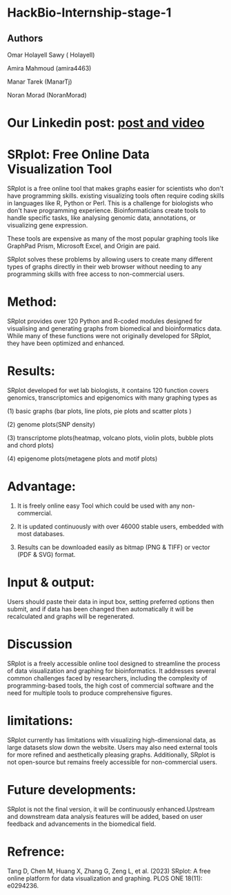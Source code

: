 # HackBio-Internship-stage-1
## Authors
Omar Holayell Sawy ( Holayell)

Amira Mahmoud (amira4463)

Manar Tarek (ManarTj)

Noran Morad (NoranMorad)

# Our Linkedin post: [post and video](https://www.linkedin.com/posts/amira-mahmoud-4bb6a7242_srplot-activity-7238219829076234240-pthu?utm_source=share&utm_medium=member_desktop)

# SRplot: Free Online Data Visualization Tool
SRplot is a free online tool that makes graphs easier for scientists who don't have programming skills. existing visualizing tools often require coding skills in languages like R, Python or Perl. This is a challenge for biologists who don't have programming experience. Bioinformaticians create tools to handle specific tasks, like analysing genomic data, annotations, or visualizing gene expression.

These tools are expensive as many of the most popular graphing tools like GraphPad Prism, Microsoft Excel, and Origin are paid.

SRplot solves these problems by allowing users to create many different types of graphs directly in their web browser without needing to any programming skills with free access to non-commercial users.

# Method:
SRplot provides over 120 Python and R-coded modules designed for visualising and generating graphs from biomedical and bioinformatics data. While many of these functions were not originally developed for SRplot, they have been optimized and enhanced.

# Results: 
SRplot developed for wet lab biologists, it contains 120 function covers genomics, transcriptomics and epigenomics with many graphing types as

(1) basic graphs (bar plots, line plots, pie plots and scatter plots )

(2) genome plots(SNP density)

(3) transcriptome plots(heatmap, volcano plots, violin plots, bubble plots and chord plots)

(4) epigenome plots(metagene plots and motif plots)

# Advantage:
1. It is freely online easy Tool which could be used with any non-commercial.

2. It is updated continuously with over 46000 stable users, embedded with most databases.

3. Results can be downloaded easily as bitmap (PNG & TIFF) or vector (PDF & SVG) format.

# Input & output:
Users should paste their data in input box, setting preferred options then submit, and if data has been changed then automatically it will be recalculated and graphs will be regenerated.

# Discussion
SRplot is a freely accessible online tool designed to streamline the process of data visualization and graphing for bioinformatics. It addresses several common challenges faced by researchers, including the complexity of programming-based tools, the high cost of commercial software and the need for multiple tools to produce comprehensive figures.

# limitations:
SRplot currently has limitations with visualizing high-dimensional data, as large datasets slow down the website. Users may also need external tools for more refined and aesthetically pleasing graphs. Additionally, SRplot is not open-source but remains freely accessible for non-commercial users.

# Future developments:
SRplot is not the final version, it will be continuously enhanced.Upstream and downstream data analysis features will be added, based on user feedback and advancements in the biomedical field.

# Refrence:
Tang D, Chen M, Huang X, Zhang G, Zeng L, et al. (2023) SRplot: A free online platform for data visualization and graphing. PLOS ONE 18(11): e0294236.







